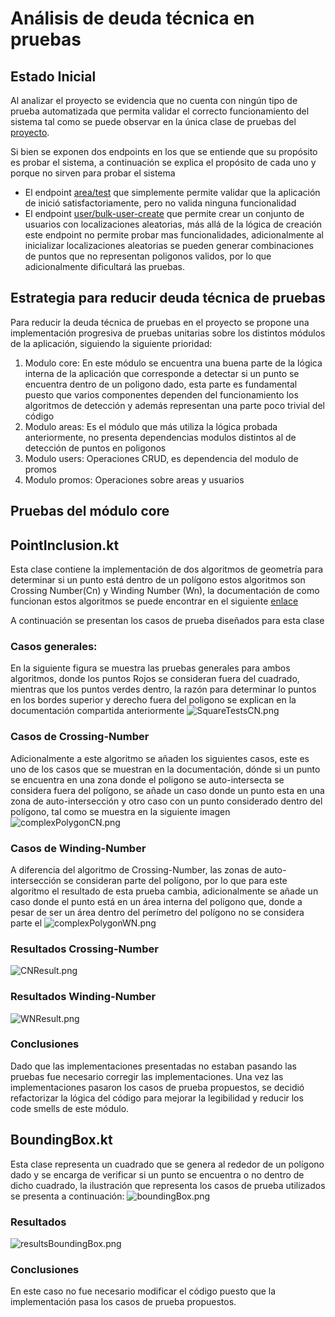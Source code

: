 # Análisis de deuda técnica en pruebas
## Estado Inicial
Al analizar el proyecto se evidencia que no cuenta con ningún tipo de prueba automatizada que 
permita validar el correcto funcionamiento del sistema tal como se puede observar en la única clase de pruebas
del [proyecto](https://github.com/CSDT-ECI/JC-Rojas-APIPromo/blob/7da04ddf4f440be09d952d48279e582faabc58fa/src/test/kotlin/com/riza/apipromo/ApiPromoApplicationTests.kt#L6).

Si bien se exponen dos endpoints en los que se entiende que su propósito es probar el sistema, a continuación
se explica el propósito de cada uno y porque no sirven para probar el sistema
* El endpoint [area/test](https://github.com/CSDT-ECI/JC-Rojas-APIPromo/blob/7da04ddf4f440be09d952d48279e582faabc58fa/src/main/kotlin/com/riza/apipromo/feature/area/AreaController.kt#L26)
  que simplemente permite validar que la aplicación de inició satisfactoriamente, pero no valida ninguna funcionalidad
* El endpoint [user/bulk-user-create](https://github.com/CSDT-ECI/JC-Rojas-APIPromo/blob/7da04ddf4f440be09d952d48279e582faabc58fa/src/main/kotlin/com/riza/apipromo/feature/user/UserController.kt#L135)
  que permite crear un conjunto de usuarios con localizaciones aleatorias, más allá de la lógica de creación este endpoint
  no permite probar mas funcionalidades, adicionalmente al inicializar localizaciones aleatorias se pueden generar combinaciones
  de puntos que no representan poligonos validos, por lo que adicionalmente dificultará las pruebas.

## Estrategia para reducir deuda técnica de pruebas

Para reducir la deuda técnica de pruebas en el proyecto se propone una implementación progresiva de pruebas
unitarias sobre los distintos módulos de la aplicación, siguiendo la siguiente prioridad:
1. Modulo core: En este módulo se encuentra una buena parte de la lógica interna de la aplicación
que corresponde a detectar si un punto se encuentra dentro de un poligono dado, esta parte es fundamental puesto
que varios componentes dependen del funcionamiento los algoritmos de detección y además representan una parte
poco trivial del código
2. Modulo areas: Es el módulo que más utiliza la lógica probada anteriormente, no presenta dependencias modulos distintos
al de detección de puntos en poligonos
3. Modulo users: Operaciones CRUD, es dependencia del modulo de promos 
4. Modulo promos: Operaciones sobre areas y usuarios

## Pruebas del módulo core
## PointInclusion.kt 
Esta clase contiene la implementación de dos algoritmos de geometría para determinar si un punto está dentro de un polígono
estos algoritmos son Crossing Number(Cn) y Winding Number (Wn), la documentación de como funcionan estos algoritmos se puede
encontrar en el siguiente [enlace](http://profs.ic.uff.br/~anselmo/cursos/CGI/slidesNovos/Inclusion%20of%20a%20Point%20in%20a%20Polygon.pdf)

A continuación se presentan los casos de prueba diseñados para esta clase

### Casos generales:
En la siguiente figura se muestra las pruebas generales para ambos algoritmos, donde los puntos Rojos se consideran fuera
del cuadrado, mientras que los puntos verdes dentro, la razón para determinar lo puntos en los bordes superior y derecho 
fuera del poligono se explican en la documentación compartida anteriormente
![SquareTestsCN.png](img%2FEtapa3%2FSquareTestsCN.png)

### Casos de Crossing-Number 
Adicionalmente a este algoritmo se añaden los siguientes casos, este es uno de los casos que se muestran en la documentación,
dónde si un punto se encuentra en una  zona donde el poligono se auto-intersecta se considera fuera del polígono, se añade
un caso donde un punto esta en una zona de auto-intersección y otro caso con un punto considerado dentro del polígono, tal como se
muestra en la siguiente imagen
![complexPolygonCN.png](img%2FEtapa3%2FcomplexPolygonCN.png)

### Casos de Winding-Number
A diferencia del algoritmo de Crossing-Number, las zonas de auto-intersección se consideran parte del polígono, por lo que
para este algoritmo el resultado de esta prueba cambia, adicionalmente se añade un caso donde el punto está en un
área interna del polígono que, donde a pesar de ser un área dentro del perímetro del polígono no se considera parte el
![complexPolygonWN.png](img%2FEtapa3%2FcomplexPolygonWN.png)

### Resultados Crossing-Number
![CNResult.png](img%2FEtapa3%2FCNResult.png)
### Resultados Winding-Number
![WNResult.png](img%2FEtapa3%2FWNResult.png)

### Conclusiones 
Dado que las implementaciones presentadas no estaban pasando las pruebas fue necesario corregir las implementaciones.
Una vez las implementaciones pasaron los casos de prueba propuestos, se decidió refactorizar la lógica del código para 
mejorar la legibilidad y reducir los code smells de este módulo.


## BoundingBox.kt
Esta clase representa un cuadrado que se genera al rededor de un polígono dado y se encarga de verificar si un
punto se encuentra o no dentro de dicho cuadrado, la ilustración que representa los casos de prueba utilizados
se presenta a continuación:
![boundingBox.png](img%2FEtapa3%2FboundingBox.png)
### Resultados
![resultsBoundingBox.png](img%2FEtapa3%2FresultsBoundingBox.png)
### Conclusiones
En este caso no fue necesario modificar el código puesto que la implementación pasa los casos de prueba propuestos.
